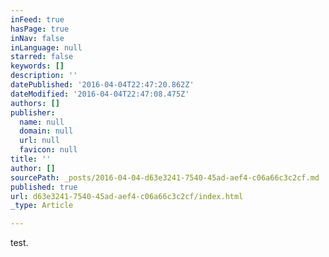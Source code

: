 ```yaml
---
inFeed: true
hasPage: true
inNav: false
inLanguage: null
starred: false
keywords: []
description: ''
datePublished: '2016-04-04T22:47:20.862Z'
dateModified: '2016-04-04T22:47:08.475Z'
authors: []
publisher:
  name: null
  domain: null
  url: null
  favicon: null
title: ''
author: []
sourcePath: _posts/2016-04-04-d63e3241-7540-45ad-aef4-c06a66c3c2cf.md
published: true
url: d63e3241-7540-45ad-aef4-c06a66c3c2cf/index.html
_type: Article

---
```

test.